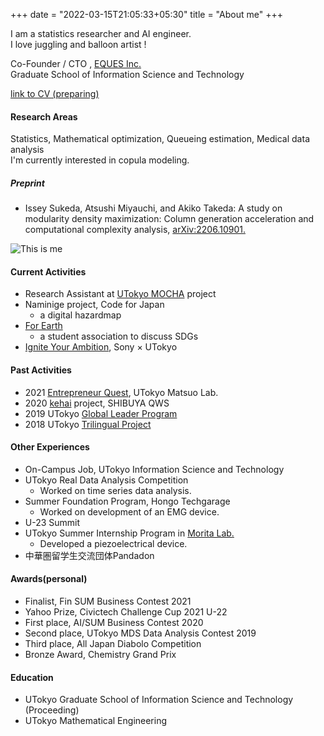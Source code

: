 +++
date = "2022-03-15T21:05:33+05:30"
title = "About me"
+++

I am a statistics researcher and AI engineer.  
I love juggling and balloon artist !

Co-Founder / CTO , [EQUES Inc.](https://www.eques.co.jp)  
Graduate School of Information Science and Technology

[link to CV (preparing)]()

#### Research Areas
Statistics, Mathematical optimization, Queueing estimation, Medical data analysis  
I'm currently interested in copula modeling.

##### Preprint
* Issey Sukeda, Atsushi Miyauchi, and Akiko Takeda:
A study on modularity density maximization: Column generation acceleration and computational complexity analysis,
[arXiv:2206.10901.](https://arxiv.org/abs/2206.10901)


![This is me][1]


#### Current Activities

* Research Assistant at [UTokyo MOCHA](https://mocha.t.u-tokyo.ac.jp) project
* Naminige project, Code for Japan
    - a digital hazardmap
* [For Earth](https://forearthut.com)
    - a student association to discuss SDGs
* [Ignite Your Ambition](https://ignite-your-ambition.com), Sony × UTokyo

#### Past Activities
* 2021 [Entrepreneur Quest](https://weblab.t.u-tokyo.ac.jp/kigyoquest/), UTokyo Matsuo Lab.
* 2020 [kehai](https://shibuya-qws.com/project/kehai) project, SHIBUYA QWS 
* 2019 UTokyo [Global Leader Program](https://www.glp.u-tokyo.ac.jp)
* 2018 UTokyo [Trilingual Project](http://www.cgcs.c.u-tokyo.ac.jp/tlp/)



#### Other Experiences
* On-Campus Job, UTokyo Information Science and Technology
* UTokyo Real Data Analysis Competition
    - Worked on time series data analysis.
* Summer Foundation Program, Hongo Techgarage
    - Worked on development of an EMG device.
* U-23 Summit
* UTokyo Summer Internship Program in [Morita Lab.](http://www.hsd.k.u-tokyo.ac.jp/contents/member.html)
    - Developed a piezoelectrical device.
* 中華圏留学生交流団体Pandadon


#### Awards(personal)
* Finalist, Fin SUM Business Contest 2021
* Yahoo Prize, Civictech Challenge Cup 2021 U-22
* First place, AI/SUM Business Contest 2020
* Second place, UTokyo MDS Data Analysis Contest 2019
* Third place, All Japan Diabolo Competition
* Bronze Award, Chemistry Grand Prix

#### Education
* UTokyo Graduate School of Information Science and Technology (Proceeding)
* UTokyo Mathematical Engineering


[1]: /img/me.png
